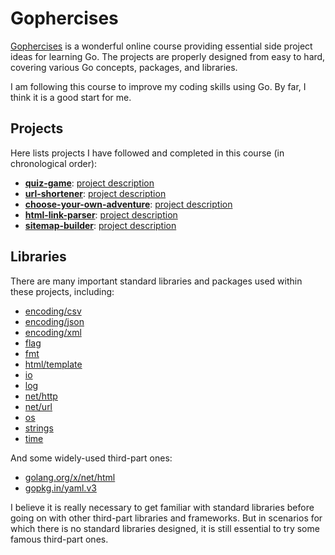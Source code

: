 # Gophercises

[Gophercises](https://gophercises.com/) is a wonderful online course providing essential side project ideas for learning Go. 
The projects are properly designed from easy to hard, covering various Go concepts, packages, and libraries.

I am following this course to improve my coding skills using Go. By far, I think it is a good start for me.

## Projects

Here lists projects I have followed and completed in this course (in chronological order):

- [**quiz-game**](quiz-game): [project description](https://github.com/gophercises/quiz)
- [**url-shortener**](url-shortener): [project description](https://github.com/gophercises/urlshort)
- [**choose-your-own-adventure**](choose-your-own-adventure): [project description](https://github.com/gophercises/cyoa)
- [**html-link-parser**](html-link-parser): [project description](https://github.com/gophercises/link)
- [**sitemap-builder**](sitemap-builder): [project description](https://github.com/gophercises/sitemap)

## Libraries

There are many important standard libraries and packages used within these projects, including:

- [encoding/csv](https://pkg.go.dev/encoding/csv)
- [encoding/json](https://pkg.go.dev/encoding/json)
- [encoding/xml](https://pkg.go.dev/encoding/xml)
- [flag](https://pkg.go.dev/flag)
- [fmt](https://pkg.go.dev/fmt)
- [html/template](https://pkg.go.dev/html/template)
- [io](https://pkg.go.dev/io)
- [log](https://pkg.go.dev/log)
- [net/http](https://pkg.go.dev/net/http)
- [net/url](https://pkg.go.dev/net/url)
- [os](https://pkg.go.dev/os)
- [strings](https://pkg.go.dev/strings)
- [time](https://pkg.go.dev/time)

And some widely-used third-part ones:

- [golang.org/x/net/html](https://pkg.go.dev/golang.org/x/net/html)
- [gopkg.in/yaml.v3](https://pkg.go.dev/gopkg.in/yaml.v3)

I believe it is really necessary to get familiar with standard libraries before going on with other third-part libraries and frameworks.
But in scenarios for which there is no standard libraries designed, it is still essential to try some famous third-part ones.
